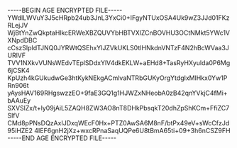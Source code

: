 -----BEGIN AGE ENCRYPTED FILE-----
YWdlLWVuY3J5cHRpb24ub3JnL3YxCi0+IFgyNTUxOSA4Uk9wZ3JJd01FKzRLejJV
WjBtYnZwQkptaHlkcERWeXBZQUVYbHBTVXlZCnBOVHU3OCtNMkt5YWc1VXNpdDBC
cCszSlpIdTJNQ0JYRWtQSEhxYlJZVkUKLS0tIHNkdnVNTzF4N2hBcWVaa3JURlVF
TVV1NXkvVUNsWEdvTEplSDdxYlV4dkEKLW+aEHd8+TasRyHXyulda0P6Mg6jCSK4
KpUzh4kGUkudwGe3htKykNEkgACmlvaNTRbGUKyOrgYtdgIxMlHkx0Yw1PRn906t
yAysHAV169RHgswzzEO+9faE3GQ1g1HJWZxNHeobA0zB42qnYVkjC4fMi+bAAuEy
SXVSlZx/t+ly09jAiL5ZAQH8ZW3AO8nT8DHkPbsqkT20dhZpShKCm+FfiZC7SlfV
CMd8pPNsDQzAxIJDxqWEcF0Hx+PTZ0AwSA6M8nF/btPx49eV+sWcCfzJd95iHZE2
4IEF6gnH2jXz+wxcRPnaSaqUQPe6U8tBmA65ti+09+3h6nCSZ9FH
-----END AGE ENCRYPTED FILE-----
